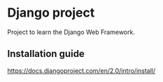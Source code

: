 # Django project
Project to learn the Django Web Framework.

## Installation guide
https://docs.djangoproject.com/en/2.0/intro/install/

